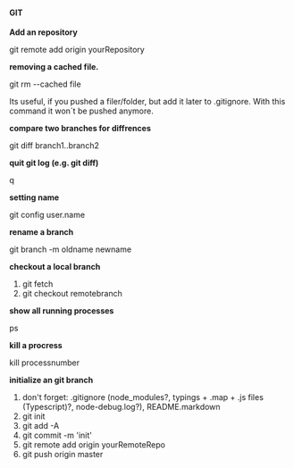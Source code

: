 #### GIT
<b>Add an repository</b>

git remote add origin yourRepository

<b>removing a cached file. </b>

git rm --cached file

Its useful, if you pushed a filer/folder, but add it later to .gitignore. With this command it won´t be pushed anymore.

<b> compare two branches for diffrences </b>

git diff branch1..branch2

<b> quit git log (e.g. git diff) </b>

q

<b> setting name </b>

git config user.name

<b> rename a branch </b>

git branch -m oldname newname

<b> checkout a local branch </b>

1. git fetch
2. git checkout remotebranch

<b> show all running processes </b>

ps

<b> kill a procress </b>

kill processnumber

<b> initialize an git branch </b>

1. don't forget: .gitignore (node_modules?, typings + .map + .js files (Typescript)?, node-debug.log?), README.markdown
2. git init
3. git add -A
4. git commit -m 'init'
5. git remote add origin yourRemoteRepo
6. git push origin master
